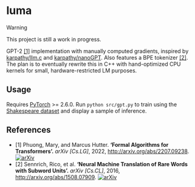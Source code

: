 # luma
> [!WARNING]
> This project is still a work in progress.

GPT-2 [[1]](#1) implementation with manually computed gradients, inspired by [karpathy/llm.c](https://github.com/karpathy/llm.c) and [karpathy/nanoGPT](https://github.com/karpathy/nanoGPT). Also features a BPE tokenizer [[2]](#2). The plan is to eventually rewrite this in C++ with hand-optimized CPU kernels for small, hardware-restricted LM purposes.

## Usage
Requires [PyTorch](https://pytorch.org) >= 2.6.0. Run `python src/gpt.py` to train using the [Shakespeare dataset](data/shsp.txt) and display a sample of inference.

## References
- <a id="1">[1]</a>
Phuong, Mary, and Marcus Hutter. **‘Formal Algorithms for Transformers’.** *arXiv [Cs.LG]*, 2022, http://arxiv.org/abs/2207.09238. [![arXiv](https://img.shields.io/badge/arXiv-2207.09238-b31b1b.svg)](https://arxiv.org/abs/2207.09238)
- <a id="1">[2]</a> 
Sennrich, Rico, et al. **‘Neural Machine Translation of Rare Words with Subword Units’.** *arXiv [Cs.CL]*, 2016, http://arxiv.org/abs/1508.07909. [![arXiv](https://img.shields.io/badge/arXiv-1508.07909-b31b1b.svg)](https://arxiv.org/abs/1508.07909)
